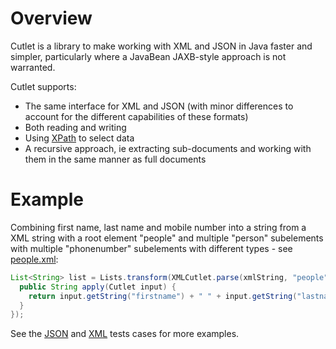Overview
========

Cutlet is a library to make working with XML and JSON in Java faster and simpler,  particularly where a JavaBean JAXB-style approach is not warranted.

Cutlet supports:
- The same interface for XML and JSON (with minor differences to account for the different capabilities of these formats)
- Both reading and writing
- Using [XPath](http://en.wikipedia.org/wiki/XPath) to select data
- A recursive approach, ie extracting sub-documents and working with them in the same manner as full documents

Example
=======

Combining first name, last name and mobile number into a string from a XML string with a root element "people" and multiple "person" subelements with multiple
"phonenumber" subelements with different types - see [people.xml](src/test/java/org/snellm/cutlet/people.xml):

````java
List<String> list = Lists.transform(XMLCutlet.parse(xmlString, "people").getArray("person"), new Function<Cutlet, String>() {
  public String apply(Cutlet input) {
    return input.getString("firstname") + " " + input.getString("lastname") + " " + input.getString("phonenumber[@type = 'mobile']");
  }
});
````    

See the [JSON](src/test/java/org/snellm/cutlet/JSONCutletTest.java) and [XML](src/test/java/org/snellm/cutlet/XMLCutletTest.java) tests cases for more examples.
